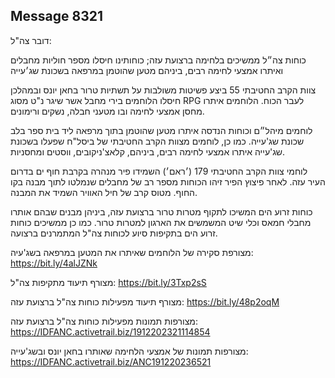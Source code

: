 ## Message 8321

דובר צה"ל:

כוחות צה״ל ממשיכים בלחימה ברצועת עזה; כוחותינו חיסלו מספר חוליות מחבלים ואיתרו אמצעי לחימה רבים, ביניהם מטען שהוטמן במרפאה בשכונת שג׳עייה

צוות הקרב החטיבתי 55 ביצע פשיטות משולבות על תשתיות טרור בחאן יונס ובמהלכן חיסלו הלוחמים בירי מחבל אשר שיגר נ"ט מסוג RPG לעבר הכוח. הלוחמים איתרו מחסן אמצעי לחימה ובו מטעני חבלה, נשקים ורימונים.

לוחמים מיהל״ם וכוחות הנדסה איתרו מטען שהוטמן בתוך מרפאה ליד בית ספר בלב שכונת שג'עייה. כמו כן, לוחמים מצוות הקרב החטיבתי של ביסל"ח שפעלו בשכונת שג'עייה איתרו אמצעי לחימה רבים, ביניהם, קלאצ'ניקובים, ווסטים ומחסניות.

לוחמי צוות הקרב החטיבתי 179 (׳ראם׳) השמידו פיר מנהרה בקרבת חוף ים בדרום העיר עזה. לאחר פיצוץ הפיר זיהו הכוחות מספר רב של מחבלים שנמלטו לתוך מבנה בקו החוף. מטוס קרב של חיל האוויר השמיד את המבנה.

כוחות זרוע הים המשיכו לתקוף מטרות טרור ברצועת עזה, ביניהן מבנים שבהם אותרו מחבלי חמאס וכלי שיט המשמשים את הארגון למטרות טרור. כמו כן ממשיכים כוחות זרוע הים בתקיפות סיוע לכוחות צה"ל המתמרנים ברצועה.

מצורפת סקירה של הלוחמים שאיתרו את המטען במרפאה בשג'עיה: https://bit.ly/4alJZNk

מצורף תיעוד מתקיפות צה"ל: https://bit.ly/3Txp2sS

מצורף תיעוד מפעילות כוחות צה"ל ברצועת עזה: https://bit.ly/48p2oqM

מצורפות תמונות מפעילות כוחות צה"ל ברצועת עזה: https://IDFANC.activetrail.biz/1912202321114854

מצורפות תמונות של אמצעי הלחימה שאותרו בחאן יונס ובשג'עייה: https://IDFANC.activetrail.biz/ANC191220236521

